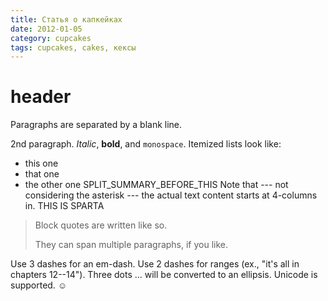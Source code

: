 ```yaml
---
title: Статья о капкейках
date: 2012-01-05
category: cupcakes
tags: cupcakes, cakes, кексы
---
```


 header
============

Paragraphs are separated by a blank line.

2nd paragraph. *Italic*, **bold**, and `monospace`. Itemized lists
look like:

  * this one
  * that one
  * the other one
SPLIT_SUMMARY_BEFORE_THIS
Note that --- not considering the asterisk --- the actual text
content starts at 4-columns in.
THIS IS SPARTA
> Block quotes are
> written like so.
>
> They can span multiple paragraphs,
> if you like.

Use 3 dashes for an em-dash. Use 2 dashes for ranges (ex., "it's all
in chapters 12--14"). Three dots ... will be converted to an ellipsis.
Unicode is supported. ☺
